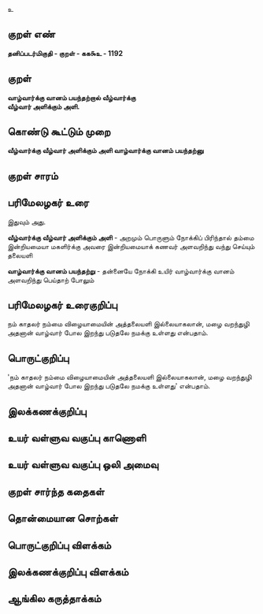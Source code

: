 உ

## குறள் எண் 

**தனிப்படர்மிகுதி - குறள் - கக௯உ - 1192**

## குறள் 

**வாழ்வார்க்கு வானம் பயந்தற்றால் வீழ்வார்க்கு  
வீழ்வார் அளிக்கும் அளி.** 

## கொண்டு கூட்டும் முறை

**வீழ்வார்க்கு வீழ்வார் அளிக்கும் அளி வாழ்வார்க்கு வானம் பயந்தற்னு**

## குறள் சாரம் 


## பரிமேலழகர் உரை

இதுவும் அது. 

**வீழ்வார்க்கு வீழ்வார் அளிக்கும் அளி** - அறமும் பொருளும் நோக்கிப் பிரிந்தால் தம்மை இன்றியமையா மகளிர்க்கு அவரை இன்றியமையாக் கணவர் அளவறிந்து வந்து செய்யும் தலையளி 

**வாழ்வார்க்கு வானம் பயந்தற்று** - தன்னையே நோக்கி உயிர் வாழ்வார்க்கு வானம் அளவறிந்து பெய்தாற் போலும்

## பரிமேலழகர் உரைகுறிப்பு   

நம் காதலர் நம்மை விழையாமையின் அத்தலையளி இல்லையாகலான், மழை வறந்துழி அதனான் வாழ்வார் போல இறந்து படுதலே நமக்கு உள்ளது என்பதாம்.

## பொருட்குறிப்பு 

'நம் காதலர் நம்மை விழையாமையின் அத்தலையளி இல்லையாகலான், மழை வறந்துழி அதனான் வாழ்வார் போல இறந்து படுதலே நமக்கு உள்ளது' என்பதாம்.

## இலக்கணக்குறிப்பு  


## உயர் வள்ளுவ வகுப்பு காணொளி


## உயர் வள்ளுவ வகுப்பு ஒலி அமைவு 

 
## குறள் சார்ந்த கதைகள் 


## தொன்மையான சொற்கள்


## பொருட்குறிப்பு விளக்கம்


## இலக்கணக்குறிப்பு விளக்கம்


## ஆங்கில கருத்தாக்கம் 


